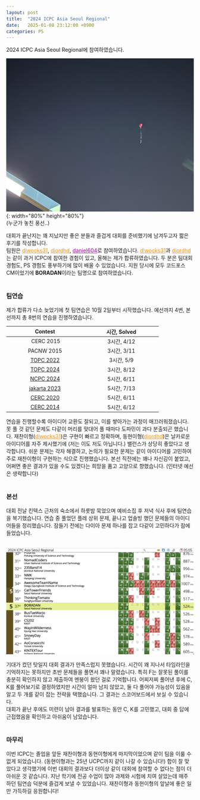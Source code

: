 ```yaml
---
layout: post
title:  "2024 ICPC Asia Seoul Regional"
date:   2025-01-08 23:12:00 +0900
categories: PS
---
```


2024 ICPC Asia Seoul Regional에 참여하였습니다.

![missed balloon](https://raw.githubusercontent.com/daniel-604/daniel-604.github.io/refs/heads/main/docs/assets/images/missed_balloon.jpeg){: width="80%" height="80%"}  
(누군가 놓친 풍선..)  

대회가 끝난지는 꽤 지났지만 좋은 분들과 즐겁게 대회를 준비했기에 남겨두고자 짧은 후기를 작성합니다.  
팀원은 <a style="color:#FF8C00" href = "https://codeforces.com/profile/dlwocks31">dlwocks31</a>, <a style="color:#FF8C00" href = "https://codeforces.com/profile/diordhd">diordhd</a>, <a style="color:#AA01AA" href = "https://codeforces.com/profile/daniel604">daniel604</a>로 참여하였습니다. <a style="color:#FF8C00" href = "https://codeforces.com/profile/dlwocks31">dlwocks31</a>과 <a style="color:#FF8C00" href = "https://codeforces.com/profile/diordhd">diordhd</a>는 같이 과거 ICPC에 참여한 경험이 있고, 올해는 제가 합류하였습니다. 두 분은 팀대회 경험도, PS 경험도 풍부하기에 많이 배울 수 있었습니다. 지원 당시에 모두 코드포스 CM이었기에 **BORADAN**이라는 팀명으로 참여하였습니다.
<br><br>

### 팀연습
제가 합류가 다소 늦었기에 첫 팀연습은 10월 2일부터 시작했습니다. 예선까지 4번, 본선까지 총 8번의 연습을 진행하였습니다.  


| Contest | 시간, Solved|
|:--------:|:--------:|
| &nbsp;&nbsp;&nbsp;&nbsp;&nbsp;&nbsp;&nbsp;&nbsp;&nbsp;&nbsp;&nbsp;&nbsp;&nbsp;&nbsp;&nbsp;&nbsp;CERC 2015&nbsp;&nbsp;&nbsp;&nbsp;&nbsp;&nbsp;&nbsp;&nbsp;&nbsp;&nbsp;&nbsp;&nbsp;&nbsp;&nbsp;&nbsp; | &nbsp;&nbsp;&nbsp;&nbsp;&nbsp;&nbsp;&nbsp;&nbsp;&nbsp;&nbsp;&nbsp;&nbsp;&nbsp;&nbsp;&nbsp;3시간, 4/12&nbsp;&nbsp;&nbsp;&nbsp;&nbsp;&nbsp;&nbsp;&nbsp;&nbsp;&nbsp;&nbsp;&nbsp;&nbsp;&nbsp;&nbsp; |
| PACNW 2015 | 3시간, 3/11 |
| [TOPC 2022] | 3시간, 5/9 |
| [TOPC 2024] | 3시간, 8/12 | 
| [NCPC 2024] | 5시간, 6/11 |
| [jakarta 2023] | 5시간, 7/13 |
| [CERC 2020] | 5시간, 6/11 |
| [CERC 2014] | 5시간, 6/12 |


연습을 진행할수록 아이디어 교환도 잘되고, 이를 쌓아가는 과정이 매끄러워졌습니다. 못 풀 것 같던 문제도 다같이 머리를 맞대어 풀 때마다 도파민이 과다 분출되곤 했습니다. 재찬이형(<a style="color:#FF8C00" href = "https://codeforces.com/profile/dlwocks31">dlwocks31</a>)은 구현이 빠르고 정확하며, 동현이형(<a style="color:#FF8C00" href = "https://codeforces.com/profile/diordhd">diordhd</a>)은 날카로운 아이디어를 자주 제시했기에 (저는 이도 저도 아닙니다.) 밸런스가 상당히 좋았다고 생각합니다. 쉬운 문제는 각자 해결하고, 논의가 필요한 문제는 같이 아이디어를 고민하여 주로 재찬이형이 구현하는 식으로 진행했습니다. 본선 직전에는 꽤나 자신감이 붙었고, 어쩌면 좋은 결과가 있을 수도 있겠다는 희망을 품고 고양으로 향했습니다. (인터넷 예선은 생략합니다)
<br><br>

### 본선
대회 전날 킨텍스 근처의 숙소에서 하룻밤 묵었으며 예비소집 후 저녁 식사 후에 팀연습을 복기했습니다. 연습 중 풀었던 플레 상위 문제, 끝나고 업솔빙 했던 문제들의 아이디어들을 정리했습니다. 잠들기 전에는 다이아 문제 하나를 잡고 다같이 고민하다가 잠에 들었습니다.
<br><br>

![scoreboard](https://raw.githubusercontent.com/daniel-604/daniel-604.github.io/refs/heads/main/docs/assets/images/2024_icpc_scoreboard.png)  

기대가 컸던 탓일지 대회 결과가 만족스럽지 못했습니다. 시간이 꽤 지나서 타임라인을 기억하지는 못하지만 초반 문제들을 풀면서 꽤나 말렸습니다. 특히 F는 잘못된 풀이를 충분히 확인하지 않고 제출하여 멘붕이 왔던 걸로 기억합니다. 어찌저찌 풀어낸 후에 C, K를 풀어보기로 결정하였지만 시간이 얼마 남지 않았고, 둘 다 풀어야 가능성이 있음을 알고 두 개를 같이 잡는 전략을 택했습니다. 그 결과는 스코어보드에서 보실 수 있습니다.  
대회가 끝난 후에도 미련이 남아 결과를 발표하는 동안 C, K를 고민했고, 대회 중 답에 근접했음을 확인하고 아쉬움이 남았습니다.
<br><br>

### 마무리
이번 ICPC는 졸업을 앞둔 재찬이형과 동현이형에게 마지막이었으며 같이 팀을 이룰 수 없게 되었습니다. (동현이형과는 25년 UCPC까지 같이 나갈 수 있습니다!) 합이 잘 맞았다고 생각했기에 이번 대회의 결과보다 더이상 같이 대회에 참여할 수 없다는 점이 더 아쉬운 것 같습니다. 지난 학기에 전공 수업이 많아 과제와 시험에 치여 살았는데 매주 하던 팀연습 덕분에 즐겁게 보낼 수 있었습니다. 재찬이형과 동현이형의 앞날에 좋은 일만 가득하길 응원합니다!

[daniel604]: https://codeforces.com/profile/daniel604
[TOPC 2022]: https://codeforces.com/gym/103990/standings/participant/194411119#p194411119
[TOPC 2024]: https://codeforces.com/gym/105383/standings/participant/195022013#p195022013
[NCPC 2024]: https://codeforces.com/gym/105431/standings/participant/195826862#p195826862
[jakarta 2023]: https://codeforces.com/contest/1906/standings/participant/196421337#p196421337
[CERC 2020]: https://codeforces.com/gym/104713/standings/participant/197111192#p197111192
[CERC 2014]: https://codeforces.com/gym/100543/standings/participant/197350502#p197350502
